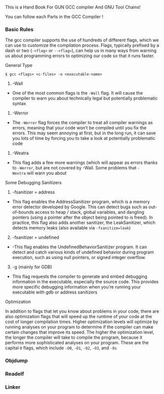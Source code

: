 
This is a Hand Book For GUN GCC compiler And GNU Tool Chains! 


You can follow each Parts in the GCC Compiler !



### Basic Rules

The gcc compiler supports the use of hundreds of different flags, which we can use to customize the compilation process. Flags, typically prefixed by a dash or two (`-<flag>` or `--<flag>`), can help us in many ways from warning us about programming errors to optimizing our code so that it runs faster.


General Type
```shell
$ gcc <flags> <c-files> -o <executable-name>
```

1. -Wall  
- One of the most common flags is the `-Wall` flag. It will cause the compiler to warn you about technically legal but potentially problematic syntax

1. -Werror
- The `-Werror` flag forces the compiler to treat all compiler warnings as errors, meaning that your code won’t be compiled until you fix the errors. This may seem annoying at first, but in the long run, it can save you lots of time by forcing you to take a look at potentially problematic code

1. -Weatra
- This flag adds a few more warnings (which will appear as errors thanks to `-Werror`, but are not covered by -Wall. Some problems that `-Wextra` will warn you about

Some Debugging Sanitizers

1. -fsanitizer = address
- This flag enables the AddressSanitizer program, which is a memory error detector developed by Google. This can detect bugs such as out-of-bounds access to heap / stack, global variables, and dangling pointers (using a pointer after the object being pointed to is freed). In practice, this flag also adds another sanitizer, the LeakSanitizer, which detects memory leaks (also available via `-fsanitize=leak`)

2. -fsanitizer = undefined
- -This flag enables the UndefinedBehaviorSanitizer program. It can detect and catch various kinds of undefined behavior during program execution, such as using null pointers, or signed integer overflow.

3. -g    (mainly for GDB)
- This flag requests the compiler to generate and embed debugging information in the executable, especially the source code. This provides more specific debugging information when you’re running your executable with gdb or address sanitizers

Optimization

In addition to flags that let you know about problems in your code, there are also optimization flags that will speed up the runtime of your code at the cost of longer compilation times. Higher optimization levels will optimize by running analyses on your program to determine if the compiler can make certain changes that improve its speed. The higher the optimization level, the longer the compiler will take to compile the program, because it performs more sophisticated analyses on your program. These are the capital `O` flags, which include `-O0`, `-O1`, `-O2`, `-O3`, and `-Os`


### Objdump




### Readelf



### Linker

